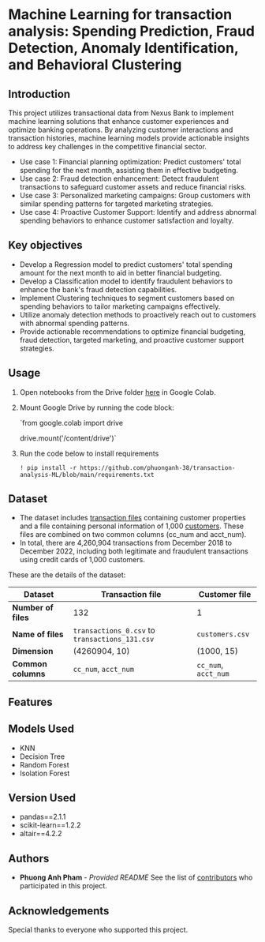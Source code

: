 # **Machine Learning for transaction analysis: Spending Prediction, Fraud Detection, Anomaly Identification, and Behavioral Clustering**  


## **Introduction**
This project utilizes transactional data from Nexus Bank to implement machine learning solutions that enhance customer experiences and optimize banking operations. By analyzing customer interactions and transaction histories, machine learning models provide actionable insights to address key challenges in the competitive financial sector.
- Use case 1: Financial planning optimization: Predict customers' total spending for the next month, assisting them in effective budgeting.
- Use case 2: Fraud detection enhancement: Detect fraudulent transactions to safeguard customer assets and reduce financial risks.
- Use case 3: Personalized marketing campaigns: Group customers with similar spending patterns for targeted marketing strategies.
- Use case 4: Proactive Customer Support: Identify and address abnormal spending behaviors to enhance customer satisfaction and loyalty.

## **Key objectives**
- Develop a Regression model to predict customers' total spending amount for the next month to aid in better financial budgeting.
- Develop a Classification model to identify fraudulent behaviors to enhance the bank's fraud detection capabilities.
- Implement Clustering techniques to segment customers based on spending behaviors to tailor marketing campaigns effectively.
- Utilize anomaly detection methods to proactively reach out to customers with abnormal spending patterns.
- Provide actionable recommendations to optimize financial budgeting, fraud detection, targeted marketing, and proactive customer support strategies.

## **Usage**

1. Open notebooks from the Drive folder [here](https://drive.google.com/drive/folders/1D4SKWBTjLtdHza9CZqfakqO8b1Siifq0?usp=sharing) in Google Colab.
2. Mount Google Drive by running the code block:
   
   `from google.colab import drive

   drive.mount('/content/drive')`
   
4. Run the code below to install requirements
   
   `! pip install -r https://github.com/phuonganh-38/transaction-analysis-ML/blob/main/requirements.txt`


## **Dataset**
- The dataset includes [transaction files](https://drive.google.com/drive/folders/1gnaiJyx1JHaf3_2PHcn6jV3xXym7lY1e?usp=sharing) containing customer properties and a file containing personal information of 1,000 [customers](customers.csv). These files are combined on two common columns (cc_num and acct_num).
- In total, there are 4,260,904 transactions from December 2018 to December 2022, including both legitimate and fraudulent transactions using credit cards of 1,000 customers.

These are the details of the dataset:

| Dataset          | Transaction file                 | Customer file     |
|-------------------|----------------------------------|-------------------|
| **Number of files** | 132                              | 1                 |
| **Name of files**   | `transactions_0.csv` to `transactions_131.csv` | `customers.csv`   |
| **Dimension**       | (4260904, 10)                  | (1000, 15)        |
| **Common columns**  | `cc_num`, `acct_num`           | `cc_num`, `acct_num` |


## **Features**


## **Models Used** 
- KNN
- Decision Tree
- Random Forest
- Isolation Forest

## **Version Used**
- pandas==2.1.1
- scikit-learn==1.2.2
- altair==4.2.2


## Authors
- **Phuong Anh Pham** - *Provided README*
See the list of [contributors](CONTRIBUTORS.md) who participated in this project.

## **Acknowledgements**
Special thanks to everyone who supported this project. 
